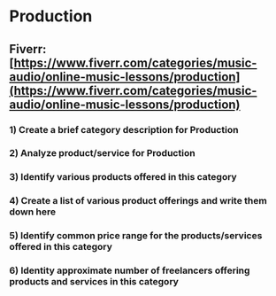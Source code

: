 # Production
## Fiverr: [https://www.fiverr.com/categories/music-audio/online-music-lessons/production](https://www.fiverr.com/categories/music-audio/online-music-lessons/production)
### 1) Create a brief category description for Production
### 2) Analyze product/service for Production
### 3) Identify various products offered in this category
### 4) Create a list of various product offerings and write them down here
### 5) Identify common price range for the products/services offered in this category
### 6) Identity approximate number of freelancers offering products and services in this category
